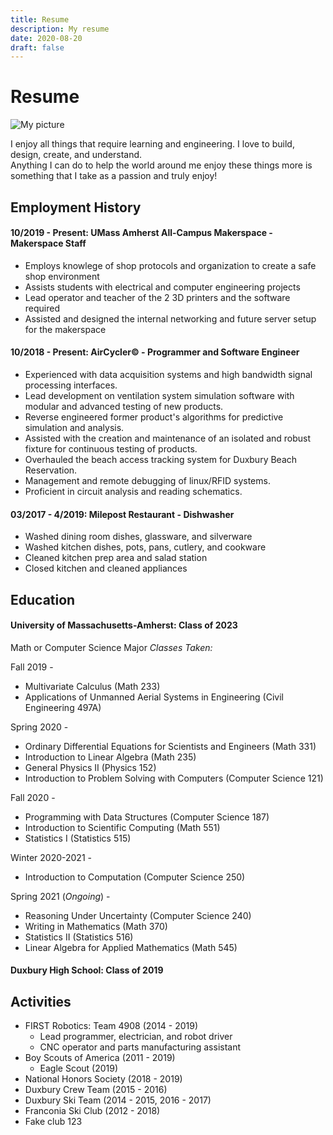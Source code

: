 ```yaml
---
title: Resume
description: My resume
date: 2020-08-20
draft: false
---
```


# Resume

<img src="https://raw.githubusercontent.com/jack-champagne/jackchampagne.com/gh-pages/assets/cv-picture.png" alt="My picture" title="Taken by Lillian Ciocci">

I enjoy all things that require learning and engineering. I love to build, design, create, and understand.<br> Anything I can do to help the world around me enjoy these things more is something that I take as a passion and truly enjoy!

## Employment History

#### 10/2019 - Present: UMass Amherst All-Campus Makerspace - Makerspace Staff
* Employs knowlege of shop protocols and organization to create a safe shop environment
* Assists students with electrical and computer engineering projects
* Lead operator and teacher of the 2 3D printers and the software required
* Assisted and designed the internal networking and future server setup for the makerspace

#### 10/2018 - Present: AirCycler© - Programmer and Software Engineer
* Experienced with data acquisition systems and high bandwidth signal processing interfaces.
* Lead development on ventilation system simulation software with modular and advanced testing of new products.
* Reverse engineered former product's algorithms for predictive simulation and analysis.
* Assisted with the creation and maintenance of an isolated and robust fixture for continuous testing of products.
* Overhauled the beach access tracking system for Duxbury Beach Reservation.
* Management and remote debugging of linux/RFID systems.
* Proficient in circuit analysis and reading schematics.

#### 03/2017 - 4/2019: Milepost Restaurant - Dishwasher
* Washed dining room dishes, glassware, and silverware
* Washed kitchen dishes, pots, pans, cutlery, and cookware
* Cleaned kitchen prep area and salad station
* Closed kitchen and cleaned appliances

## Education
#### University of Massachusetts-Amherst: Class of 2023
Math or Computer Science Major
*Classes Taken:*

Fall 2019 \-
* Multivariate Calculus (Math 233)
* Applications of Unmanned Aerial Systems in Engineering (Civil Engineering 497A)

Spring 2020 \-
* Ordinary Differential Equations for Scientists and Engineers (Math 331)
* Introduction to Linear Algebra (Math 235)
* General Physics II (Physics 152)
* Introduction to Problem Solving with Computers (Computer Science 121)

Fall 2020 \-
* Programming with Data Structures (Computer Science 187)
* Introduction to Scientific Computing (Math 551)
* Statistics I (Statistics 515)

Winter 2020-2021 \-
* Introduction to Computation (Computer Science 250)

Spring 2021 (*Ongoing*) \- 
* Reasoning Under Uncertainty (Computer Science 240)
* Writing in Mathematics (Math 370)
* Statistics II (Statistics 516)
* Linear Algebra for Applied Mathematics (Math 545)

#### Duxbury High School: Class of 2019

## Activities
* FIRST Robotics: Team 4908 (2014 - 2019)
  * Lead programmer, electrician, and robot driver
  * CNC operator and parts manufacturing assistant
* Boy Scouts of America (2011 - 2019)
  * Eagle Scout (2019)
* National Honors Society (2018 - 2019)
* Duxbury Crew Team (2015 - 2016)
* Duxbury Ski Team (2014 - 2015, 2016 - 2017)
* Franconia Ski Club (2012 - 2018)
* Fake club 123